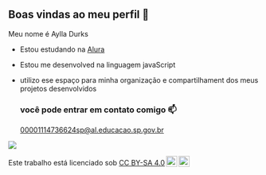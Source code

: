 ## Boas vindas ao meu perfil 🖤

Meu nome é Aylla Durks

- Estou estudando na [Alura](https:www.alura.com.br)
- Estou me desenvolved na linguagem javaScript
- utilizo ese espaço para minha organização e compartilhament dos meus projetos desenvolvidos

  ### você pode entrar em contato comigo 📫

  00001114736624sp@al.educacao.sp.gov.br

![](https://media.tenor.com/i9I49DLiDE0AAAAi/peach-goma-boba.gif)
   


<p xmlns:cc="http://creativecommons.org/ns#" >Este trabalho está licenciado sob <a href="https://creativecommons.org/licenses/by-sa/4.0/?ref=chooser-v1" target="_blank" rel="license noopener noreferrer" style="display:inline-block;">CC BY-SA 4.0<img style="height:22px!important;margin-left:3px;vertical-align:text-bottom;" src="https://mirrors.creativecommons.org/presskit/icons/cc.svg?ref=chooser-v1" alt=""><img style="height:22px!important;margin-left:3px;vertical-align:text-bottom;" src="https://mirrors.creativecommons.org/presskit/icons/by.svg?ref=chooser-v1" alt=""><img style="altura:22px!importante;margem-esquerda:3px;alinhamento-vertical:texto-inferior;" src="https://mirrors.creativecommons.org/presskit/icons/sa.svg?ref=chooser-v1" alt=""></a></p>
